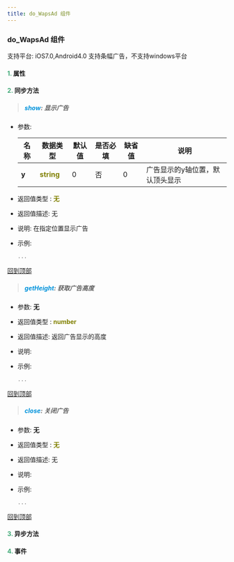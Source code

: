 ```yaml
---
title: do_WapsAd 组件
---
```


### do_WapsAd 组件

 支持平台: iOS7.0,Android4.0
 支持条幅广告，不支持windows平台

#### <font color ='#40A977'>**1.**</font> 属性

#### <font color ='#40A977'>**2.**</font> 同步方法

>##### <font color ='#0092db'>**show**</font>: 显示广告

- 参数:

  名称 | 数据类型 |默认值|是否必填|缺省值|说明
  ---- |-------------  |----------|--------------|--------|------
  **y** |<font color ='#808000'>**string**</font> | 0 | 否|0|广告显示的y轴位置，默认顶头显示
- 返回值类型 : <font color ='#808000'>**无**</font>
- 返回值描述: 无
- 说明: 在指定位置显示广告
- 示例:

  ```javascript
  ...

  ```

[回到顶部](#top)

>##### <font color ='#0092db'>**getHeight**</font>: 获取广告高度

- 参数: **无**
- 返回值类型 : <font color ='#808000'>**number**</font>
- 返回值描述: 返回广告显示的高度
- 说明: 
- 示例:

  ```javascript
  ...

  ```

[回到顶部](#top)

>##### <font color ='#0092db'>**close**</font>: 关闭广告

- 参数: **无**
- 返回值类型 : <font color ='#808000'>**无**</font>
- 返回值描述: 无
- 说明: 
- 示例:

  ```javascript
  ...

  ```

[回到顶部](#top)

#### <font color ='#40A977'>**3.**</font> 异步方法


#### <font color ='#40A977'>**4.**</font> 事件


